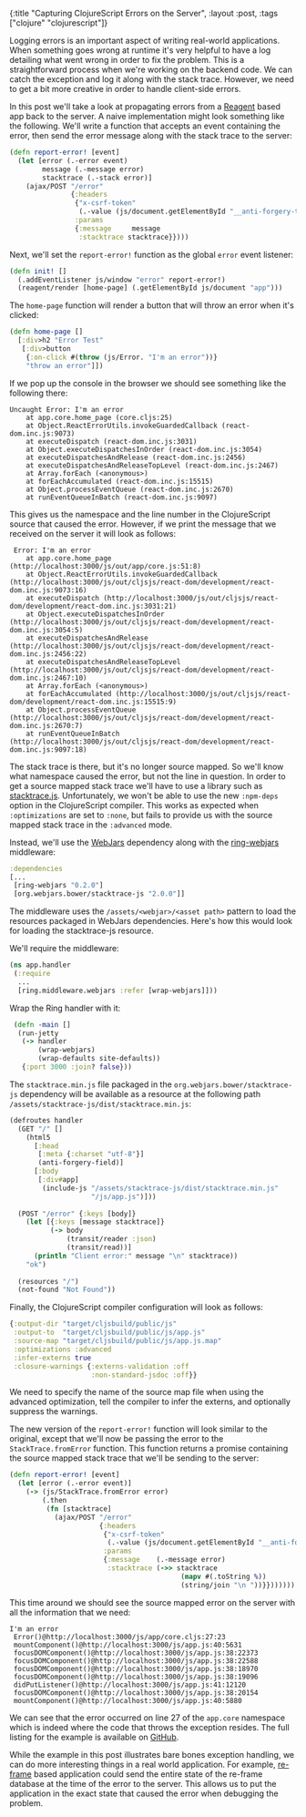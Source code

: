{:title "Capturing ClojureScript Errors on the Server", :layout :post, :tags ["clojure" "clojurescript"]}

Logging errors is an important aspect of writing real-world applications. When something goes wrong at runtime it's very helpful to have a log detailing what went wrong in order to fix the problem. This is a straightforward process when we're working on the backend code. We can catch the exception and log it along with the stack trace. However, we need to get a bit more creative in order to handle client-side errors.

In this post we'll take a look at propagating errors from a [Reagent](http://reagent-project.github.io/) based app back to the server. A naive implementation might look something like the following. We'll write a function that accepts an event containing the error, then send the error message along with the stack trace to the server:

```clojure
(defn report-error! [event]
  (let [error (.-error event)
        message (.-message error)
        stacktrace (.-stack error)]    
    (ajax/POST "/error"
               {:headers
                {"x-csrf-token"
                 (.-value (js/document.getElementById "__anti-forgery-token"))}
                :params
                {:message     message
                 :stacktrace stacktrace}})))
```

Next, we'll set the `report-error!` function as the global `error` event listener:

```clojure
(defn init! []
  (.addEventListener js/window "error" report-error!)
  (reagent/render [home-page] (.getElementById js/document "app")))
```

The `home-page` function will render a button that will throw an error when it's clicked:

```clojure
(defn home-page []
  [:div>h2 "Error Test"
   [:div>button
    {:on-click #(throw (js/Error. "I'm an error"))}
    "throw an error"]])
```

If we pop up the console in the browser we should see something like the following there:

```
Uncaught Error: I'm an error
    at app.core.home_page (core.cljs:25)
    at Object.ReactErrorUtils.invokeGuardedCallback (react-dom.inc.js:9073)
    at executeDispatch (react-dom.inc.js:3031)
    at Object.executeDispatchesInOrder (react-dom.inc.js:3054)
    at executeDispatchesAndRelease (react-dom.inc.js:2456)
    at executeDispatchesAndReleaseTopLevel (react-dom.inc.js:2467)
    at Array.forEach (<anonymous>)
    at forEachAccumulated (react-dom.inc.js:15515)
    at Object.processEventQueue (react-dom.inc.js:2670)
    at runEventQueueInBatch (react-dom.inc.js:9097)
```

This gives us the namespace and the line number in the ClojureScript source that caused the error. However, if we print the message that we received on the server it will look as follows:

```
 Error: I'm an error
    at app.core.home_page (http://localhost:3000/js/out/app/core.js:51:8)
    at Object.ReactErrorUtils.invokeGuardedCallback (http://localhost:3000/js/out/cljsjs/react-dom/development/react-dom.inc.js:9073:16)
    at executeDispatch (http://localhost:3000/js/out/cljsjs/react-dom/development/react-dom.inc.js:3031:21)
    at Object.executeDispatchesInOrder (http://localhost:3000/js/out/cljsjs/react-dom/development/react-dom.inc.js:3054:5)
    at executeDispatchesAndRelease (http://localhost:3000/js/out/cljsjs/react-dom/development/react-dom.inc.js:2456:22)
    at executeDispatchesAndReleaseTopLevel (http://localhost:3000/js/out/cljsjs/react-dom/development/react-dom.inc.js:2467:10)
    at Array.forEach (<anonymous>)
    at forEachAccumulated (http://localhost:3000/js/out/cljsjs/react-dom/development/react-dom.inc.js:15515:9)
    at Object.processEventQueue (http://localhost:3000/js/out/cljsjs/react-dom/development/react-dom.inc.js:2670:7)
    at runEventQueueInBatch (http://localhost:3000/js/out/cljsjs/react-dom/development/react-dom.inc.js:9097:18)
```

The stack trace is there, but it's no longer source mapped. So we'll know what namespace caused the error, but not the line in question. In order to get a source mapped stack trace we'll have to use a library such as [stacktrace.js](https://github.com/stacktracejs/stacktrace.js). Unfortunately, we won't be able to use the new `:npm-deps` option in the ClojureScript compiler. This works as expected when `:optimizations` are set to `:none`, but fails to provide us with the source mapped stack trace in the `:advanced` mode.

Instead, we'll use the [WebJars](https://www.webjars.org/) dependency along with the [ring-webjars](https://github.com/weavejester/ring-webjars) middleware:

```clojure
:dependencies
[...
 [ring-webjars "0.2.0"]
 [org.webjars.bower/stacktrace-js "2.0.0"]]
```

The middleware uses the `/assets/<webjar>/<asset path>` pattern to load the resources packaged in WebJars dependencies. Here's how this would look for loading the stacktrace-js resource. 

We'll require the middleware:
 
```clojure
(ns app.handler
 (:require
  ...
  [ring.middleware.webjars :refer [wrap-webjars]]))
```
  
Wrap the Ring handler with it:
 
```clojure
 (defn -main []
  (run-jetty
   (-> handler
       (wrap-webjars)
       (wrap-defaults site-defaults))
   {:port 3000 :join? false}))
```

The `stacktrace.min.js` file packaged in the `org.webjars.bower/stacktrace-js` dependency will be available as a resource at the following path `/assets/stacktrace-js/dist/stacktrace.min.js`:

```clojure
(defroutes handler
  (GET "/" []
    (html5
      [:head
       [:meta {:charset "utf-8"}]
       (anti-forgery-field)]
      [:body
       [:div#app]
        (include-js "/assets/stacktrace-js/dist/stacktrace.min.js"
                    "/js/app.js")]))
  
  (POST "/error" {:keys [body]}
    (let [{:keys [message stacktrace]}
          (-> body
              (transit/reader :json)
              (transit/read))]
      (println "Client error:" message "\n" stacktrace))
    "ok")
  
  (resources "/")
  (not-found "Not Found"))
```
   
Finally, the ClojureScript compiler configuration will look as follows:
 
 
```clojure
{:output-dir "target/cljsbuild/public/js"
 :output-to  "target/cljsbuild/public/js/app.js"
 :source-map "target/cljsbuild/public/js/app.js.map"
 :optimizations :advanced
 :infer-externs true
 :closure-warnings {:externs-validation :off
                    :non-standard-jsdoc :off}}
```

We need to specify the name of the source map file when using the advanced optimization, tell the compiler to infer the externs, and optionally suppress the warnings.

The new version of the `report-error!` function will look similar to the original, except that we'll now be passing the error to the `StackTrace.fromError` function. This function returns a promise containing the source mapped stack trace that we'll be sending to the server:

```clojure 
(defn report-error! [event]
  (let [error (.-error event)]
    (-> (js/StackTrace.fromError error)
        (.then
         (fn [stacktrace]
           (ajax/POST "/error"
                      {:headers
                       {"x-csrf-token"
                        (.-value (js/document.getElementById "__anti-forgery-token"))}
                       :params
                       {:message    (.-message error)
                        :stacktrace (->> stacktrace
                                          (mapv #(.toString %))
                                          (string/join "\n "))}}))))))
```
 
This time around we should see the source mapped error on the server with all the information that we need:

```
I'm an error
 Error()@http://localhost:3000/js/app/core.cljs:27:23
 mountComponent()@http://localhost:3000/js/app.js:40:5631
 focusDOMComponent()@http://localhost:3000/js/app.js:38:22373
 focusDOMComponent()@http://localhost:3000/js/app.js:38:22588
 focusDOMComponent()@http://localhost:3000/js/app.js:38:18970
 focusDOMComponent()@http://localhost:3000/js/app.js:38:19096
 didPutListener()@http://localhost:3000/js/app.js:41:12120
 focusDOMComponent()@http://localhost:3000/js/app.js:38:20154
 mountComponent()@http://localhost:3000/js/app.js:40:5880
```

We can see that the error occurred on line 27 of the `app.core` namespace which is indeed where the code that throws the exception resides. The full listing for the example is available on [GitHub](https://github.com/yogthos/clojurescript-error-reporting-example).

While the example in this post illustrates bare bones exception handling, we can do more interesting things in a real world application. For example, [re-frame](https://github.com/Day8/re-frame) based application could send the entire state of the re-frame database at the time of the error to the server. This allows us to put the application in the exact state that caused the error when debugging the problem.
